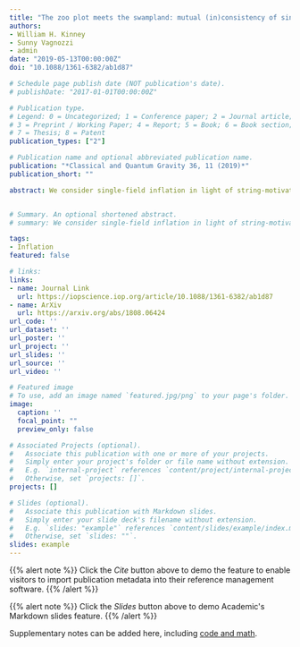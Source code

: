 ```yaml
---
title: "The zoo plot meets the swampland: mutual (in)consistency of single-field inflation, string conjectures, and cosmological data"
authors:
- William H. Kinney
- Sunny Vagnozzi
- admin
date: "2019-05-13T00:00:00Z"
doi: "10.1088/1361-6382/ab1d87"

# Schedule page publish date (NOT publication's date).
# publishDate: "2017-01-01T00:00:00Z"

# Publication type.
# Legend: 0 = Uncategorized; 1 = Conference paper; 2 = Journal article;
# 3 = Preprint / Working Paper; 4 = Report; 5 = Book; 6 = Book section;
# 7 = Thesis; 8 = Patent
publication_types: ["2"]

# Publication name and optional abbreviated publication name.
publication: "*Classical and Quantum Gravity 36, 11 (2019)*"
publication_short: ""

abstract: We consider single-field inflation in light of string-motivated swampland conjectures suggesting that effective scalar field theories with a consistent UV completion must have field excursion $\Delta \phi \lesssim M_{\rm Pl}$, in combination with a sufficiently steep potential, $M_{\rm Pl} V_\phi/V \gtrsim {\cal O}(1)$. Here, we show that the swampland conjectures are inconsistent with existing observational constraints on single-field inflation. Focusing on the observationally favoured class of concave potentials, we map the allowed swampland region onto the $n_S$-$r$ zoo plot of inflationary models, and find that consistency with the Planck satellite and BICEP2/Keck Array requires $M_{\rm Pl} V_\phi/V \lesssim 0.1$ and $-0.02 \lesssim M_{\rm Pl}^2 V_{\phi\phi}/V < 0$, in strong tension with swampland conjectures. Extension to non-canonical models such as DBI Inflation does not significantly weaken the bound.


# Summary. An optional shortened abstract.
# summary: We consider single-field inflation in light of string-motivated swampland conjectures suggesting that effective scalar field theories with a consistent UV completion must have field excursion $\Delta \phi \lesssim M_{\rm Pl}$, in combination with a sufficiently steep potential, $M_{\rm Pl} V_\phi/V \gtrsim {\cal O}(1)$. Here, we show that the swampland conjectures are inconsistent with existing observational constraints on single-field inflation. Focusing on the observationally favoured class of concave potentials, we map the allowed swampland region onto the $n_S$-$r$ zoo plot of inflationary models, and find that consistency with the Planck satellite and BICEP2/Keck Array requires $M_{\rm Pl} V_\phi/V \lesssim 0.1$ and $-0.02 \lesssim M_{\rm Pl}^2 V_{\phi\phi}/V < 0$, in strong tension with swampland conjectures. Extension to non-canonical models such as DBI Inflation does not significantly weaken the bound.

tags:
- Inflation
featured: false

# links:
links:
- name: Journal Link
  url: https://iopscience.iop.org/article/10.1088/1361-6382/ab1d87
- name: ArXiv
  url: https://arxiv.org/abs/1808.06424
url_code: ''
url_dataset: ''
url_poster: ''
url_project: ''
url_slides: ''
url_source: ''
url_video: ''

# Featured image
# To use, add an image named `featured.jpg/png` to your page's folder. 
image:
  caption: ''
  focal_point: ""
  preview_only: false

# Associated Projects (optional).
#   Associate this publication with one or more of your projects.
#   Simply enter your project's folder or file name without extension.
#   E.g. `internal-project` references `content/project/internal-project/index.md`.
#   Otherwise, set `projects: []`.
projects: []

# Slides (optional).
#   Associate this publication with Markdown slides.
#   Simply enter your slide deck's filename without extension.
#   E.g. `slides: "example"` references `content/slides/example/index.md`.
#   Otherwise, set `slides: ""`.
slides: example
---
```


{{% alert note %}}
Click the *Cite* button above to demo the feature to enable visitors to import publication metadata into their reference management software.
{{% /alert %}}

{{% alert note %}}
Click the *Slides* button above to demo Academic's Markdown slides feature.
{{% /alert %}}

Supplementary notes can be added here, including [code and math](https://sourcethemes.com/academic/docs/writing-markdown-latex/).
